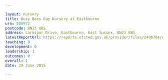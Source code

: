 ```yaml
---

layout: nursery
title: Busy Bees Day Nursery at Eastbourne
urn: 508972
postcode: BN23 8BS
address: Larkspur Drive, Eastbourne, East Sussex, BN23 8BS
latestReportUrl: https://reports.ofsted.gov.uk/provider/files/2496704/urn/508972.pdf
teaching: 0
development: 0
leadership: 1
outcomes: 0
overall: 1
date: 29 June 2015

---
```

